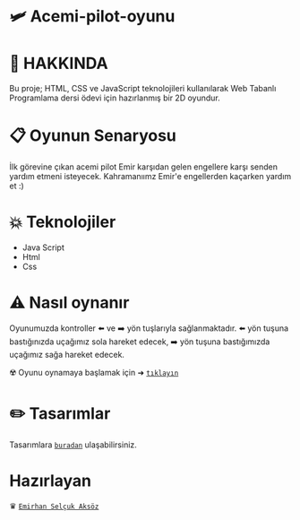 # 🛩 Acemi-pilot-oyunu
# 🔎 HAKKINDA
Bu proje; HTML, CSS ve JavaScript teknolojileri kullanılarak Web Tabanlı Programlama dersi ödevi için hazırlanmış bir 2D oyundur. 
# 📋 Oyunun Senaryosu
İlk görevine çıkan acemi pilot Emir karşıdan gelen engellere karşı senden yardım etmeni isteyecek. Kahramanıımz Emir'e engellerden kaçarken yardım et :)  
# 💥 Teknolojiler
- Java Script
- Html
- Css
 # ⚠️ Nasıl oynanır
 Oyunumuzda kontroller  ⬅️ ve ➡️ yön tuşlarıyla sağlanmaktadır. ⬅️ yön tuşuna bastığınızda uçağımız sola hareket edecek, ➡️ yön tuşuna bastığımızda uçağımız sağa hareket edecek.
 
 ☢️ Oyunu oynamaya başlamak için ➜ [`tıklayın`](http://acemipilot.6te.net/)
 
 
 # ✏️ Tasarımlar
 Tasarımlara [`buradan`](https://www.figma.com/file/BiQV4cZ60t1VuX19sIxhO8/Untitled?node-id=0%3A1) ulaşabilirsiniz.
 
 
 # Hazırlayan 
♛ [`Emirhan Selçuk Aksöz`](https://www.linkedin.com/in/emirhan-aks%C3%B6z/)
